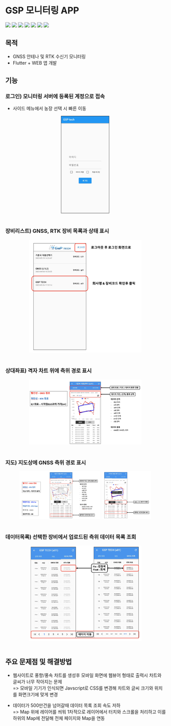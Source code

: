

# GSP 모니터링 APP 
<div>
<img src="https://img.shields.io/badge/Android-3DDC84?style=flat-square&logo=Android&logoColor=white"/> 
<img src="https://img.shields.io/badge/Flutter-02569B?style=flat-square&logo=Flutter&logoColor=white"/>
<img src="https://img.shields.io/badge/Dart-0175C2?style=flat-square&logo=Dart&logoColor=white"/>
<img src="https://img.shields.io/badge/HTML-E34F26?style=flat-square&logo=HTML5&logoColor=white"/>
<img src="https://img.shields.io/badge/Javascript-F7DF1E?style=flat-square&logo=javascript&logoColor=black"/>
<img src="https://img.shields.io/badge/PHP-777BB4?style=flat-square&logo=PHP&logoColor=white"/>
<img src="https://img.shields.io/badge/MySQL-4479A1?style=flat-square&logo=MySQL&logoColor=white"/>
</div>

## 목적
- GNSS 안테나 및 RTK 수신기 모니터링 
- Flutter + WEB 앱 개발

## 기능 
### 로그인) 모니터링 서버에 등록된 계정으로 접속 
- 사이드 메뉴에서 농장 선택 시 빠른 이동
<div align="center" >
<img src="https://github.com/cjk09083/GSP/blob/main/모니터링%20APP/1.로그인.png" width="30%"/>&nbsp;
</div></br>

### 장비리스트) GNSS, RTK 장비 목록과 상태 표시
<div align="center" >
<img src="https://github.com/cjk09083/GSP/blob/main/모니터링%20APP/2.장비리스트.png" width="70%"/>&nbsp;
</div></br>

### 상대좌표) 격자 차트 위에 측위 경로 표시
<div align="center" >
<img src="https://github.com/cjk09083/GSP/blob/main/모니터링%20APP/3.상대좌표.png" width="70%"/>&nbsp;
</div></br>

### 지도) 지도상에 GNSS 측위 경로 표시 
<div align="center" >
<img src="https://github.com/cjk09083/GSP/blob/main/모니터링%20APP/4-1.지도화면.png" width="50%"/>&nbsp;
<img src="https://github.com/cjk09083/GSP/blob/main/모니터링%20APP/4-2.지도데이터.png" width="30%"/>&nbsp;
</div></br>

### 데이터목록) 선택한 장비에서 업로드된 측위 데이터 목록 조회 
<div align="center" >
<img src="https://github.com/cjk09083/GSP/blob/main/모니터링%20APP/5.데이터목록.png" width="70%"/>&nbsp;
</div></br>



## 주요 문제점 및 해결방법
- 웹사이트로 풍향/풍속 차트를 생성후 모바일 화면에 웹뷰어 형태로 출력시 차트와 글씨가 너무 작아지는 문제 </br>
=> 모바일 기기가 인식되면 Javscript로 CSS를 변경해 차트와 글씨 크기와 위치를 화면크기에 맞게 변경

- 데이터가 500만건을 넘어갈때 데이터 목록 조회 속도 저하</br>
=> Map 위에 레이어를 씌워 1차적으로 레이어에서 터치와 스크롤을 처리하고 이를 하위의 Map에 전달해 전체 페이지와 Map을 연동
